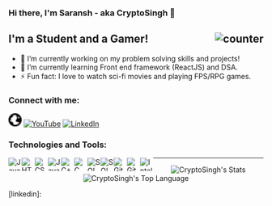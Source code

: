 ### Hi there, I'm Saransh - aka CryptoSingh 👋

## I'm a Student and a Gamer!<img src="https://komarev.com/ghpvc/?username=cryptosingh1337" alt="counter" align="right"/>
- 🔭 I’m currently working on my problem solving skills and projects!
- 🌱 I’m currently learning Front end framework (ReactJS) and DSA.
- ⚡ Fun fact: I love to watch sci-fi movies and playing FPS/RPG games. 

### Connect with me:

<a href="https://cryptosingh1337.github.io/my-site/"><img alt="CryptoSingh" width="26px" src="https://raw.githubusercontent.com/iconic/open-iconic/master/svg/globe.svg"/></a>
<a href="https://www.youtube.com/cryptosingh"><img alt="YouTube" width="26px" src="https://cdn.jsdelivr.net/npm/simple-icons@v3/icons/youtube.svg"/></a>
<a href="https://www.linkedin.com/in/saransh-kumar-2k19/"><img alt="LinkedIn" width="26px" src="https://cdn.jsdelivr.net/npm/simple-icons@v3/icons/linkedin.svg"/></a>

### Technologies and Tools:

<img align="left" alt="Java" height="26px" width="26px" src="https://github.com/tomchen/stack-icons/blob/master/logos/java.svg" title="Java"/>
<img align="left" alt="HTML5" height="26px" width="26px" src="https://github.com/tomchen/stack-icons/blob/master/logos/html-5.svg" title="HTML5"/>
<img align="left" alt="CSS3" height="26px" width="26px" src="https://github.com/tomchen/stack-icons/blob/master/logos/css-3.svg" title="CSS3"/>
<img align="left" alt="JavaScript" height="26px" width="26px" src="https://github.com/tomchen/stack-icons/blob/master/logos/javascript.svg" title="JavaScript"/>
<img align="left" alt="C++" height="26px" width="26px" src="https://github.com/tomchen/stack-icons/blob/master/logos/c-plusplus.svg" title="C++"/>
<img align="left" alt="C" height="26px" width="26px" src="https://github.com/tomchen/stack-icons/blob/master/logos/c.svg" title="C"/>
<img align="left" alt="SQL Lite" height="26px" width="26" src="https://github.com/tomchen/stack-icons/blob/master/logos/sqlite.svg" title="SQL"/>
<img align="left" alt="SQL Lite" height="26px" width="26" src="https://github.com/tomchen/stack-icons/blob/master/logos/mongodb-icon.svg" title="MongoDB"/>
<img align="left" alt="Git" height="26px" width="26px" src="https://github.com/tomchen/stack-icons/blob/master/logos/git-icon.svg" title="Git"/>
<img align="left" alt="GitHub" height="26px" width="26px" src="https://github.com/tomchen/stack-icons/blob/master/logos/github-icon.svg" 
title="GitHub"/>
<img align="left" alt="Intellij-Idea" height="26px" width="26px" src="https://github.com/tomchen/stack-icons/blob/master/logos/intellij-idea.svg" title="Intellij-IDEA"/>

---

<div align="center">

<img  alt="CryptoSingh's Stats" src="https://github-readme-stats.vercel.app/api?username=CryptoSingh1337&show_icons=true&theme=radical&hide=issues,contribs" title="Stats" />
<img  alt="CryptoSingh's Top Language" src="https://github-readme-stats.vercel.app/api/top-langs/?username=CryptoSingh1337&layout=compact&theme=radical" title="Top Language"/>

</div>

[website]: 
[youtube]: 
[facebook]: https://www.facebook.com/saranshkumar1337/
[linkedin]: 
